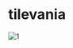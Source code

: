 # tilevania

![1](https://user-images.githubusercontent.com/48788534/232306630-99107878-e245-4c8b-ae4e-9e281aa96de6.png)
